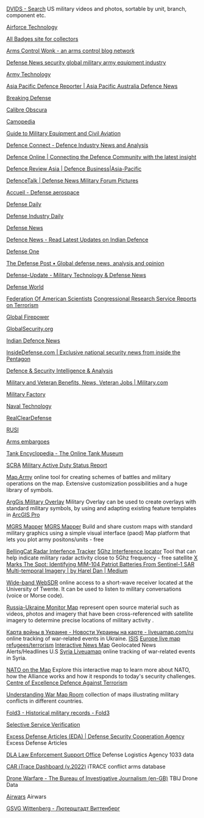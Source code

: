 
[DVIDS - Search](https://www.dvidshub.net/search?filter%5Btype%5D)
US military videos and photos, sortable by unit, branch, component etc.

[Airforce Technology](https://www.airforce-technology.com/)

[All Badges site for collectors](https://allbadges.net/en)

[Arms Control Wonk - an arms control blog network](https://www.armscontrolwonk.com/)

[Defense News security global military army equipment industry](https://armyrecognition.com/)

[Army Technology](https://www.army-technology.com/)

[Asia Pacific Defence Reporter | Asia Pacific Australia Defence News](https://asiapacificdefencereporter.com/)

[Breaking Defense](https://breakingdefense.com/)

[Calibre Obscura](https://www.calibreobscura.com/)

[Camopedia](https://www.camopedia.org/index.php/Main_Page)

[Guide to Military Equipment and Civil Aviation](https://www.deagel.com/)

[Defence Connect - Defence Industry News and Analysis](https://www.defenceconnect.com.au/)

[Defence Online | Connecting the Defence Community with the latest insight](https://www.defenceonline.co.uk/)

[Defence Review Asia | Defence Business|Asia-Pacific](https://defencereviewasia.com/)

[DefenceTalk | Defense News Military Forum Pictures](https://www.defencetalk.com/)

[Accueil - Defense aerospace](https://www.defense-aerospace.com/)

[Defense Daily](https://www.defensedaily.com/)

[Defense Industry Daily](https://www.defenseindustrydaily.com/)

[Defense News](https://www.defensenews.com/)

[Defence News - Read Latest Updates on Indian Defence](https://defence.in/)

[Defense One](https://www.defenseone.com/)

[The Defense Post • Global defense news, analysis and opinion](https://www.thedefensepost.com/)

[Defense-Update - Military Technology & Defense News](https://defense-update.com/)

[Defense World](https://www.defenseworld.net/)

[Federation Of American Scientists](https://fas.org/)
[Congressional Research Service Reports on Terrorism](https://fas.org/sgp/crs/terror/index.html)

[Global Firepower](https://www.globalfirepower.com/)

[GlobalSecurity.org](https://www.globalsecurity.org/)

[Indian Defence News](https://www.indiandefensenews.in/)

[InsideDefense.com | Exclusive national security news from inside the Pentagon](https://insidedefense.com/)

[Defence & Security Intelligence & Analysis](https://www.janes.com/)

[Military and Veteran Benefits, News, Veteran Jobs | Military.com](https://www.military.com/)

[Military Factory](https://www.militaryfactory.com/)

[Naval Technology](https://www.naval-technology.com/)

[RealClearDefense](https://www.realcleardefense.com/)

[RUSI](https://rusi.org/)

[Arms embargoes](https://www.sipri.org/databases/embargoes)

[Tank Encyclopedia - The Online Tank Museum](https://tanks-encyclopedia.com/)

[SCRA](https://scra.dmdc.osd.mil/scra#/home)
[Military Active Duty Status Report](https://scra.dmdc.osd.mil/scra#/single-record)

[Map.Army](https://www.map.army/)
online tool for creating schemes of battles and military operations on the map. Extensive customization possibilities and a huge library of symbols.

[ArgGis Military Overlay](https://solutions.arcgis.com/defense/help/military-overlay/)
Military Overlay can be used to create overlays with standard military symbols, by using and adapting existing feature templates in [ArcGIS Pro](https://pro.arcgis.com/en/pro-app/index-geonet-allcontent.html)

[MGRS Mapper](https://mgrs-mapper.com/)
[MGRS Mapper](https://mgrs-mapper.com/app)
Build and share custom maps with standard military graphics using a simple visual interface (paod)
Map platform that lets you plot army positons/units - free

[BellingCat Radar Interfence Tracker](https://ollielballinger.users.earthengine.app/view/bellingcat-radar-interference-tracker#lon=49.9507;lat=26.6056;zoom=4;)
[5Ghz Interference locator](https://orbtwz.users.earthengine.app/view/radarinterferencetracker)
Tool that can help indicate military radar activity close to 5Ghz frequency - free
satellite
[X Marks The Spot: Identifying MIM-104 Patriot Batteries From Sentinel-1 SAR Multi-temporal Imagery | by Harel Dan | Medium](https://medium.com/@HarelDan/x-marks-the-spot-579cdb1f534b)

[Wide-band WebSDR](http://websdr.ewi.utwente.nl:8901/)
online access to a short-wave receiver located at the University of Twente. It can be used to listen to military conversations (voice or Morse code).

[Russia-Ukraine Monitor Map](https://www.info-res.org/map)
represent open source material such as videos, photos and imagery that have been cross-referenced with satellite imagery to determine precise locations of military activity .

[Карта войны в Украине - Новости Украины на карте - liveuamap.com/ru](https://liveuamap.com/ru)
online tracking of war-related events in Ukraine.
[ISIS](https://isis.liveuamap.com/)
[Europe live map refugees/terrorism](https://europe.liveuamap.com/)
[Interactive News Map](https://usa.liveuamap.com/)
Geolocated News Alerts/Headlines U.S
[Syria Liveuamap](https://syria.liveuamap.com)
online tracking of war-related events in Syria.

[NATO on the Map](https://www.nato.int/nato-on-the-map/#lat=51.72673918960763&lon=4.84911701440904&zoom=0&layer-1)
Explore this interactive map to learn more about NATO, how the Alliance works and how it responds to today's security challenges.
[Centre of Excellence Defence Against Terrorism](https://www.coedat.nato.int/)

[Understanding War Map Room](https://www.understandingwar.org/map-room)
collection of maps illustrating military conflicts in different countries.

[Fold3 - Historical military records - Fold3](https://www.fold3.com/)

[Selective Service Verification](http://sss.gov/Home/Verification)

[Excess Defense Articles (EDA) | Defense Security Cooperation Agency](https://www.dsca.mil/programs/excess-defense-articles-eda)
Excess Defense Articles

[DLA Law Enforcement Support Office](https://www.dla.mil/Disposition-Services/Offers/Law-Enforcement/)
Defense Logistics Agency 1033 data

[CAR iTrace Dashboard (v.2022)](https://itrace.maps.arcgis.com/apps/dashboards/d5ca74f2db4846af9d7f62fec3c820f7)
iTRACE conflict arms database

[Drone Warfare - The Bureau of Investigative Journalism (en-GB)](https://www.thebureauinvestigates.com/projects/drone-war)
TBIJ Drone Data

[Airwars](https://airwars.org/)
Airwars

[GSVG Wittenberg - Лютерштадт Виттенберг](https://www.klug-suchen.de/)
